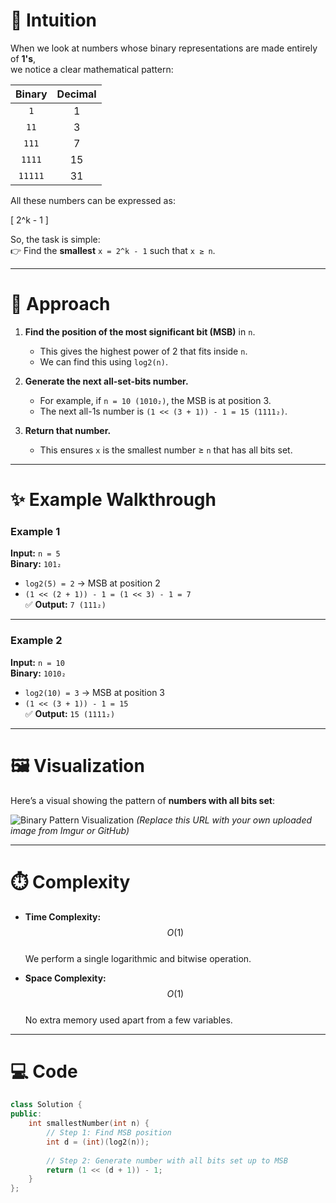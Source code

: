 # 🧠 Intuition
When we look at numbers whose binary representations are made entirely of **1's**,  
we notice a clear mathematical pattern:

| Binary | Decimal |
|:-------:|:---------:|
| `1` | 1 |
| `11` | 3 |
| `111` | 7 |
| `1111` | 15 |
| `11111` | 31 |

All these numbers can be expressed as:

\[
2^k - 1
\]

So, the task is simple:  
👉 Find the **smallest** `x = 2^k - 1` such that `x ≥ n`.

---

# 🚀 Approach

1. **Find the position of the most significant bit (MSB)** in `n`.  
   - This gives the highest power of 2 that fits inside `n`.  
   - We can find this using `log2(n)`.

2. **Generate the next all-set-bits number.**  
   - For example, if `n = 10 (1010₂)`, the MSB is at position 3.  
   - The next all-1s number is `(1 << (3 + 1)) - 1 = 15 (1111₂)`.

3. **Return that number.**  
   - This ensures `x` is the smallest number ≥ `n` that has all bits set.

---

# ✨ Example Walkthrough

### Example 1
**Input:** `n = 5`  
**Binary:** `101₂`  
- `log2(5) = 2` → MSB at position 2  
- `(1 << (2 + 1)) - 1 = (1 << 3) - 1 = 7`  
✅ **Output:** `7 (111₂)`

---

### Example 2
**Input:** `n = 10`  
**Binary:** `1010₂`  
- `log2(10) = 3` → MSB at position 3  
- `(1 << (3 + 1)) - 1 = 15`  
✅ **Output:** `15 (1111₂)`

---

# 🖼️ Visualization

Here’s a visual showing the pattern of **numbers with all bits set**:

![Binary Pattern Visualization](https://i.imgur.com/qW8Q6eK.png)
*(Replace this URL with your own uploaded image from Imgur or GitHub)*

---

# ⏱️ Complexity

- **Time Complexity:** $$O(1)$$  
  We perform a single logarithmic and bitwise operation.

- **Space Complexity:** $$O(1)$$  
  No extra memory used apart from a few variables.

---

# 💻 Code
```cpp
class Solution {
public:
    int smallestNumber(int n) {
        // Step 1: Find MSB position
        int d = (int)(log2(n));
        
        // Step 2: Generate number with all bits set up to MSB
        return (1 << (d + 1)) - 1;
    }
};
